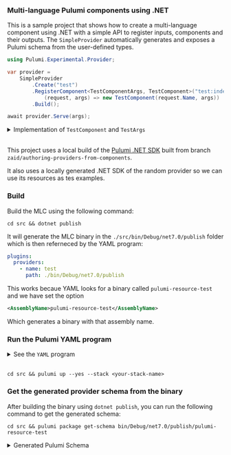 ### Multi-language Pulumi components using .NET

This is a sample project that shows how to create a multi-language component using .NET with a simple API to register inputs, components and their outputs. The `SimpleProvider` automatically generates and exposes a Pulumi schema from the user-defined types.

```cs
using Pulumi.Experimental.Provider;

var provider = 
    SimpleProvider
        .Create("test")
        .RegisterComponent<TestComponentArgs, TestComponent>("test:index:Test", 
            (request, args) => new TestComponent(request.Name, args))
        .Build();

await provider.Serve(args);
```


<details>
<summary>Implementation of <code>TestComponent</code> and <code>TestArgs</code></summary>

```cs
using Pulumi;
using Pulumi.Random;

public class TestComponentArgs : ResourceArgs
{
    /// <summary>
    /// The length of the password to generate.
    /// </summary>
    [Input("passwordLength")]
    public int PasswordLength { get; set; }
}

/// <summary>
/// A component resource representing a test component.
/// </summary>
public class TestComponent : ComponentResource
{
    /// <summary>
    /// The generated password.
    /// </summary>
    [Output("passwordResult")]
    public Output<string> PasswordResult { get; private set; }
    public TestComponent(string name, TestComponentArgs args) 
        : base("test:index:Test", name, args)
    {
        var password = new RandomPassword($"{name}-database-password", new ()
        {
            Length = args.PasswordLength
        }, new CustomResourceOptions 
        {
            Parent = this
        });

        PasswordResult = password.Result;
        RegisterOutputs();
    }
}
```
</details>


</br >

This project uses a local build of the [Pulumi .NET SDK](https://github.com/pulumi/pulumi-dotnet) built from branch `zaid/authoring-providers-from-components`.

It also uses a locally generated .NET SDK of the random provider so we can use its resources as tes examples.

### Build

Build the MLC using the following command:
```
cd src && dotnet publish
```
It will generate the MLC binary in the `./src/bin/Debug/net7.0/publish` folder which is then referneced by the YAML program:
```yaml
plugins:
  providers:
    - name: test
      path: ./bin/Debug/net7.0/publish
```
This works becaue YAML looks for a binary called `pulumi-resource-test` and we have set the option 
```xml
<AssemblyName>pulumi-resource-test</AssemblyName>
```
Which generates a binary with that assembly name.

### Run the Pulumi YAML program

<details>
<summary>See the <code>YAML</code> program</summary>

```yaml
name: testingdotnetmlc
runtime: yaml

plugins:
  providers:
    - name: test
      path: ./bin/Debug/net7.0/publish

resources:
  testmlc:
    type: test:index:Test
    properties:
      passwordLength: 20

outputs:
  length: ${testmlc.passwordResult}
```
</details>

</br >

```
cd src && pulumi up --yes --stack <your-stack-name>
```

### Get the generated provider schema from the binary

After building the binary using `dotnet publish`, you can run the following command to get the generated schema:
```
cd src && pulumi package get-schema bin/Debug/net7.0/publish/pulumi-resource-test
```

<details>
<summary>Generated Pulumi Schema</summary>

```json
{
  "name": "test",
  "version": "0.1.0",
  "meta": {
    "moduleFormat": "(.*)"
  },
  "config": {},
  "provider": {
    "type": "object"
  },
  "resources": {
    "test:index:Test": {
      "description": "A component resource representing a test component.",
      "properties": {
        "passwordResult": {
          "type": "string",
          "description": "The generated password.",
          "language": {
            "csharp": {
              "name": "PasswordResult"
            }
          }
        }
      },
      "type": "object",
      "required": [
        "passwordResult"
      ],
      "inputProperties": {
        "passwordLength": {
          "type": "integer",
          "description": "The length of the password to generate.",
          "language": {
            "csharp": {
              "name": "PasswordLength"
            }
          }
        }
      },
      "requiredInputs": [
        "passwordLength"
      ],
      "isComponent": true
    }
  }
}
```
</details>
